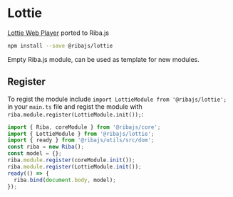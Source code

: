 # Lottie

[Lottie Web Player](https://lottiefiles.com/web-player) ported to Riba.js

```bash
npm install --save @ribajs/lottie
```

Empty Riba.js module, can be used as template for new modules.

## Register

To regist the module include `import LottieModule from '@ribajs/lottie';` in your `main.ts` file and regist the module with `riba.module.register(LottieModule.init());`:

```ts
import { Riba, coreModule } from '@ribajs/core';
import { LottieModule } from '@ribajs/lottie';
import { ready } from '@ribajs/utils/src/dom';
const riba = new Riba();
const model = {};
riba.module.register(coreModule.init());
riba.module.register(LottieModule.init());
ready(() => {
  riba.bind(document.body, model);
});
```
